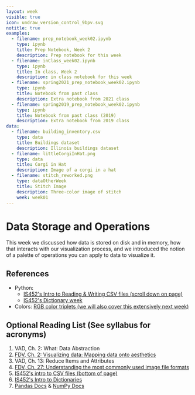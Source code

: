 ```yaml
---
layout: week
visible: true
icon: undraw_version_control_9bpv.svg
notitle: true
examples:
  - filename: prep_notebook_week02.ipynb
    type: ipynb
    title: Prep Notebook, Week 2
    description: Prep notebook for this week
  - filename: inClass_week02.ipynb
    type: ipynb
    title: In class, Week 2
    description: in class notebook for this week
  - filename: spring2021_prep_notebook_week02.ipynb
    type: ipynb
    title: Notebook from past class 
    description: Extra notebook from 2021 class
  - filename: spring2019_prep_notebook_week02.ipynb
    type: ipynb
    title: Notebook from past class (2019)
    description: Extra notebook from 2019 class
data:
  - filename: building_inventory.csv
    type: data
    title: Buildings dataset
    description: Illinois buildings dataset
  - filename: littleCorgiInHat.png
    type: data
    title: Corgi in Hat
    description: Image of a corgi in a hat
  - filename: stitch_reworked.png
    type: dataOtherWeek
    title: Stitch Image
    description: Three-color image of stitch
    week: week01
---
```


# Data Storage and Operations

This week we discussed how data is stored on disk and in memory, how that
interacts with our visualization process, and we introduced the notion of a
palette of operations you can apply to data to visualize it.

<!-- ## Downloads: Data

 * <a href="https://uiuc-ischool-dataviz.github.io/spring2019online/week02/building_inventory.csv" download>Building Inventory CSV file (building_inventory.csv)</a>
 * <a href="https://uiuc-ischool-dataviz.github.io/spring2019online/week01/images/stitch_reworked.png" download>Stitch Image (stitch_reworked.png)</a>
 * <a href="https://uiuc-ischool-dataviz.github.io/spring2019online/week04/data/littleCorgiInHat.png" download>Another practice image (littleCorgiInHat.png)</a>
 -->

## References

 * Python:
    * <a href="https://github.com/jnaiman/IS-452AO-Fall2019/blob/master/Lectures/Week-10-JSONandCSV.ipynb">IS452's Intro to Reading & Writing CSV files (scroll down on page)</a>
    * <a href="https://github.com/jnaiman/IS-452AO-Fall2019/blob/master/Lectures/Week-09-Dictionaries.ipynb">IS452's Dictionary week</a>
 * Colors: <a href="https://www.rapidtables.com/web/color/RGB_Color.html">RGB color triplets (we will also cover this extensively next week)</a>

## Optional Reading List (See syllabus for acronyms)

 1. VAD, Ch. 2: What: Data Abstraction 
 2. <a href="https://serialmentor.com/dataviz/aesthetic-mapping.html">FDV, Ch. 2: Visualizing data: Mapping data onto aesthetics</a> 
 3. VAD, Ch. 13: Reduce Items and Attributes 
 4. <a href="https://serialmentor.com/dataviz/image-file-formats.html">FDV, Ch. 27: Understanding the most commonly used image file formats</a> 
 5. <a href="https://github.com/jnaiman/IS-452AO-Fall2019/blob/master/Lectures/Week-10-JSONandCSV.ipynb">IS452's intro to CSV files (bottom of page)</a> 
 6. <a href="https://github.com/jnaiman/IS-452AO-Fall2019/blob/master/Lectures/Week-09-Dictionaries.ipynb">IS452's Intro to Dictionaries</a> 
 7. <a href="https://pandas.pydata.org/pandas-docs/stable/">Pandas Docs</a> & <a href="https://docs.scipy.org/doc/numpy/reference/">NumPy Docs</a> 
